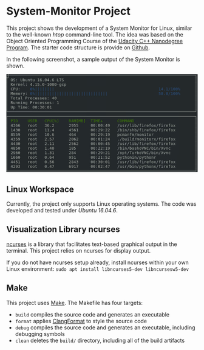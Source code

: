 # System-Monitor Project

This project shows the development of a System Monitor for Linux, similar to the well-known *htop* command-line tool. The idea was based on the Object Oriented Programming Course of the [Udacity C++ Nanodegree Program](https://www.udacity.com/course/c-plus-plus-nanodegree--nd213). The starter code structure is provide on [Github](https://github.com/udacity/CppND-System-Monitor).

In the following screenshot, a sample output of the System Monitor is shown.

![System Monitor](images/system_monitor_example_2.PNG)

## Linux Workspace
Currently, the project only supports Linux operating systems. The code was developed and tested under *Ubuntu 16.04.6*.

## Visualization Library ncurses
[ncurses](https://www.gnu.org/software/ncurses/) is a library that facilitates text-based graphical output in the terminal. This project relies on ncurses for display output.

If you do not have ncurses setup already, install ncurses within your own Linux environment: `sudo apt install libncurses5-dev libncursesw5-dev`

## Make
This project uses [Make](https://www.gnu.org/software/make/). The Makefile has four targets:
* `build` compiles the source code and generates an executable
* `format` applies [ClangFormat](https://clang.llvm.org/docs/ClangFormat.html) to style the source code
* `debug` compiles the source code and generates an executable, including debugging symbols
* `clean` deletes the `build/` directory, including all of the build artifacts